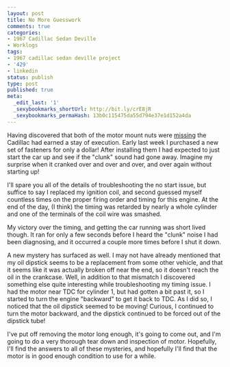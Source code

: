 ```yaml
---
layout: post
title: No More Guesswork
comments: true
categories:
- 1967 Cadillac Sedan Deville
- Worklogs
tags:
- 1967 cadillac sedan deville project
- '429'
- linkedin
status: publish
type: post
published: true
meta:
  _edit_last: '1'
  _sexybookmarks_shortUrl: http://bit.ly/crE8jR
  _sexybookmarks_permaHash: 13b0c115475da55d794e37e1d152a4da
---
```

Having discovered that both of the motor mount nuts were <a href="http://www.nslms.com/2010/01/11/the-surprises-continue/">missing</a> the Cadillac had earned a stay of execution.  Early last week I purchased a new set of fasteners for only a dollar!  After installing them I had expected to just start the car up and see if the "clunk" sound had gone away.  Imagine my surprise when it cranked over and over and over, and over again without starting up!

I'll spare you all of the details of troubleshooting the no start issue, but suffice to say I replaced my ignition coil, and second guessed myself countless times on the proper firing order and timing for this engine.  At the end of the day, (I think) the timing was retarded by nearly a whole cylinder and one of the terminals of the coil wire was smashed.

My victory over the timing, and getting the car running was short lived though.  It ran for only a few seconds before I heard the "clunk" noise I had been diagnosing, and it occurred a couple more times before I shut it down.

A new mystery has surfaced as well.  I may not have already mentioned that my oil dipstick seems to be a replacement from some other vehicle, and that it seems like it was actually broken off near the end, so it doesn't reach the oil in the crankcase.  Well, in addition to that mismatch I discovered something else quite interesting while troubleshooting my timing issue.  I had the motor near TDC for cylinder 1, but had gotten a bit past it, so I started to turn the engine "backward" to get it back to TDC.  As I did so, I noticed that the oil dipstick seemed to be moving!  Curious, I continued to turn the motor backward, and the dipstick continued to be forced out of the dipstick tube!

I've put off removing the motor long enough, it's going to come out, and I'm going to do a very thorough tear down and inspection of motor.  Hopefully, I'll find the answers to all of these mysteries, and hopefully I'll find that the motor is in good enough condition to use for a while.
